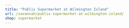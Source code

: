 ```yaml
---
title: "Publix Supermarket at Wilmington Island"
url: /savannah/publix-supermarket-at-wilmington-island/
shop: supermarket
---
```

